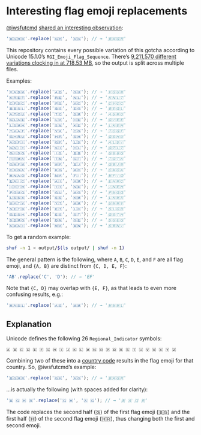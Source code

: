 # Interesting flag emoji replacements

[@iwsfutcmd](https://github.com/iwsfutcmd) [shared an interesting observation](https://twitter.com/iwsfutcmd/status/1471250563677388800):

```js
'🇧🇬🇭🇷'.replace('🇬🇭', '🇦🇬'); // → '🇧🇦🇬🇷'
```

This repository contains every possible variation of this gotcha according to Unicode 15.1.0’s `RGI_Emoji_Flag_Sequence`. There’s [9,211,570 different variations clocking in at 718.53 MB](https://github.com/mathiasbynens/flag-emoji-replacements/tree/main/output), so the output is split across multiple files.

Examples:

```js
'🇻🇦🇩🇲'.replace('🇦🇩', '🇬🇺'); // → '🇻🇬🇺🇲'
'🇰🇷🇪🇹'.replace('🇷🇪', '🇳🇱'); // → '🇰🇳🇱🇹'
'🇨🇵🇸🇨'.replace('🇵🇸', '🇻🇨'); // → '🇨🇻🇨🇨'
'🇧🇧🇸🇱'.replace('🇧🇸', '🇪🇬'); // → '🇧🇪🇬🇱'
'🇦🇹🇨🇺'.replace('🇹🇨', '🇸🇲'); // → '🇦🇸🇲🇺'
'🇬🇱🇦🇪'.replace('🇱🇦', '🇮🇪'); // → '🇬🇮🇪🇪'
'🇱🇸🇲🇭'.replace('🇸🇲', '🇰🇪'); // → '🇱🇰🇪🇭'
'🇹🇻🇦🇫'.replace('🇻🇦', '🇨🇬'); // → '🇹🇨🇬🇫'
'🇬🇭🇷🇺'.replace('🇭🇷', '🇸🇭'); // → '🇬🇸🇭🇺'
'🇦🇬🇫🇮'.replace('🇬🇫', '🇱🇸'); // → '🇦🇱🇸🇮'
'🇬🇸🇮🇹'.replace('🇸🇮', '🇹🇱'); // → '🇬🇹🇱🇹'
'🇬🇮🇸🇬'.replace('🇮🇸', '🇧🇧'); // → '🇬🇧🇧🇬'
'🇹🇹🇲🇦'.replace('🇹🇲', '🇬🇹'); // → '🇹🇬🇹🇦'
'🇬🇼🇫🇲'.replace('🇼🇫', '🇧🇯'); // → '🇬🇧🇯🇲'
'🇨🇰🇬🇦'.replace('🇰🇬', '🇲🇨'); // → '🇨🇲🇨🇦'
'🇲🇳🇦🇴'.replace('🇳🇦', '🇫🇮'); // → '🇲🇫🇮🇴'
'🇪🇦🇮🇨'.replace('🇦🇮', '🇭🇲'); // → '🇪🇭🇲🇨'
'🇮🇹🇹🇭'.replace('🇹🇹', '🇳🇪'); // → '🇮🇳🇪🇭'
'🇵🇬🇺🇬'.replace('🇬🇺', '🇲🇬'); // → '🇵🇲🇬🇬'
'🇱🇸🇸🇽'.replace('🇸🇸', '🇰🇲'); // → '🇱🇰🇲🇽'
'🇺🇾🇹🇻'.replace('🇾🇹', '🇲🇲'); // → '🇺🇲🇲🇻'
'🇸🇪🇹🇩'.replace('🇪🇹', '🇱🇨'); // → '🇸🇱🇨🇩'
'🇬🇪🇸🇭'.replace('🇪🇸', '🇸🇹'); // → '🇬🇸🇹🇭'
'🇸🇩🇲🇬'.replace('🇩🇲', '🇬🇪'); // → '🇸🇬🇪🇬'
'🇸🇲🇦🇮'.replace('🇲🇦', '🇧🇳'); // → '🇸🇧🇳🇮'
```

To get a random example:

```sh
shuf -n 1 < output/$(ls output/ | shuf -n 1)
```

The general pattern is the following, where `A`, `B`, `C`, `D`, `E`, and `F` are all flag emoji, and `{A, B}` are distinct from `{C, D, E, F}`:

```js
'AB'.replace('C', 'D'); // → 'EF'
```

Note that `{C, D}` may overlap with `{E, F}`, as that leads to even more confusing results, e.g.:

```js
'🇲🇦🇸🇱'.replace('🇦🇸', '🇲🇲'); // → '🇲🇲🇲🇱'
```

## Explanation

Unicode defines the following 26 `Regional_Indicator` symbols:

```
🇦 🇧 🇨 🇩 🇪 🇫 🇬 🇭 🇮 🇯 🇰 🇱 🇲 🇳 🇴 🇵 🇶 🇷 🇸 🇹 🇺 🇻 🇼 🇽 🇾 🇿
```

Combining two of these into a [country code](https://unicode.org/reports/tr51/#Flags "Unicode region subtag") results in the flag emoji for that country. So, @iwsfutcmd’s example:

```js
'🇧🇬🇭🇷'.replace('🇬🇭', '🇦🇬'); // → '🇧🇦🇬🇷'
```

…is actually the following (with spaces added for clarity):

```js
'🇧 🇬 🇭 🇷'.replace('🇬 🇭', '🇦 🇬'); // → '🇧 🇦 🇬 🇷'
```

The code replaces the second half (🇬) of the first flag emoji (🇧🇬) and the first half (🇭) of the second flag emoji (🇭🇷), thus changing both the first and second emoji.
